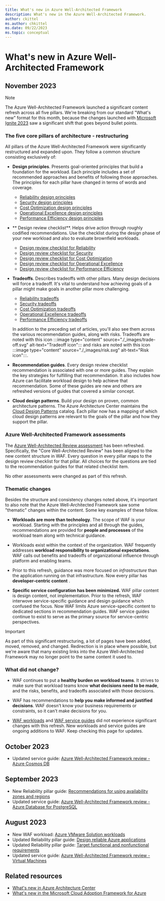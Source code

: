 ```yaml
---
title: What's new in Azure Well-Architected Framework
description: What's new in the Azure Well-Architected Framework.
author: ckittel
ms.author: chkittel
ms.date: 09/22/2023
ms.topic: conceptual
---
```


# What's new in Azure Well-Architected Framework

## November 2023

> [!NOTE]
> The Azure Well-Architected Framework launched a significant content refresh across all five pillars. We're breaking from our standard "What's new" format for this month, because the changes launched with [Microsoft Ignite 2023](https://ignite.microsoft.com/) saw a significant shift that goes beyond bullet points.

### The five core pillars of architecture - restructuring

All pillars of the Azure Well-Architected Framework were significantly restructured and expanded upon. They follow a common structure consisting exclusively of:

- **Design principles**. Presents goal-oriented principles that build a foundation for the workload. Each principle includes a set of recommended approaches and benefits of following those approaches. The principles for each pillar have changed in terms of words and coverage.

  - [Reliability design principles](./reliability/principles.md)
  - [Security design principles](./security/principles.md)
  - [Cost Optimization design principles](./cost-optimization/principles.md)
  - [Operational Excellence design principles](./operational-excellence/principles.md)
  - [Performance Efficiency design principles](./performance-efficiency/principles.md)

- ** Design review checklist**. Helps drive action through roughly codified recommendations. Use the checklist during the design phase of your new workload and also to evaluate brownfield workloads. 

  - [Design review checklist for Reliability](./reliability/checklist.md)
  - [Design review checklist for Security](./security/checklist.md)
  - [Design review checklist for Cost Optimization](./cost-optimization/checklist.md)
  - [Design review checklist for Operational Excellence](./operational-excellence/checklist.md)
  - [Design review checklist for Performance Efficiency](./performance-efficiency/checklist.md)

- **Tradeoffs**. Describes tradeoffs with other pillars. Many design decisions will force a tradeoff. It's vital to understand how achieving goals of a pillar might make goals in another pillar more challenging. 

  - [Reliability tradeoffs](./reliability/tradeoffs.md)
  - [Security tradeoffs](./security/tradeoffs.md)
  - [Cost Optimization tradeoffs](./cost-optimization/tradeoffs.md)
  - [Operational Excellence tradeoffs](./operational-excellence/tradeoffs.md)
  - [Performance Efficiency tradeoffs](./performance-efficiency/tradeoffs.md)

  In addition to the preceding set of articles, you'll also see them across the various recommendation guides, along with risks. Tradeoffs are noted with this icon :::image type="content" source="./_images/trade-off.svg" alt-text="Tradeoff icon"::: and risks are noted with this icon :::image type="content" source="./_images/risk.svg" alt-text="Risk icon":::.

-  **Recommendation guides**. Every design review checklist recommendation is associated with one or more guides. They explain the key strategies for fulfilling that recommendation. It also includes how Azure can facilitate workload design to help achieve that recommendation. Some of these guides are new and others are refreshed versions of guides that covered a similar concept.

- **Cloud design patterns**. Build your design on proven, common architecture patterns. The Azure Architecture Center maintains the [Cloud Design Patterns](/azure/architecture/patterns/) catalog. Each pillar now has a mapping of which cloud design patterns are relevant to the goals of the pillar and how they support the pillar.

### Azure Well-Architected Framework assessments

The [Azure Well-Architected Review assessment](/assessments/azure-architecture-review/) has been refreshed. Specifically, the "Core Well-Architected Review" has been aligned to the new content structure in WAF. Every question in every pillar maps to the design review checklist for that pillar. All choices for the questions are tied to the recommendation guides for that related checklist item. 

No other assessments were changed as part of this refresh.

### Thematic changes

Besides the structure and consistency changes noted above, it's important to also note that the Azure Well-Architected Framework saw some "thematic" changes within the content. Some key examples of these follow.

- **Workloads are more than technology**. The scope of WAF is your workload. Starting with the principles and all through the guides, recommendations are provided for **people and processes** of the workload team along with technical guidance. 

- Workloads exist within the context of the organization. WAF frequently addresses **workload responsibility to organizational expectations**. WAF calls out benefits and tradeoffs of organizational influence through platform and enabling teams.

- Prior to this refresh, guidance was more focused on _infrastructure_ than the application running on that infrastructure. Now every pillar has **developer-centric content** .

- **Specific service configuration has been minimized.** WAF pillar content is design content, not implementation. Prior to the refresh, WAF interwove service-specific guidance and design guidance which confused the focus. Now WAF limits Azure service-specific content to dedicated sections in recommendation guides. WAF service guides continue to exist to serve as the primary source for service-centric perspectives.

> [!IMPORTANT]
> As part of this significant restructuring, a lot of pages have been added, moved, removed, and changed. Redirection is in place where possible, but we're aware that many existing links into the Azure Well-Architected Framework may no longer point to the same content it used to.

### What did not change?

- WAF continues to put a **healthy burden on workload teams**. It strives to make sure that workload teams know **what decisions need to be made**, and the risks, benefits, and tradeoffs associated with those decisions.

- WAF has recommendations to **help you make informed and justified decisions**. WAF doesn't know your business requirements or constraints, so it can't make decisions for you.

- [WAF workloads](./workloads.md) and [WAF service guides](./service-guides/index.yml) did not experience significant changes with this refresh. New workloads and service guides are ongoing additions to WAF. Keep checking this page for updates. 

<!-- TODO: Some of these links are broken and some articles haven't shown up yet. -->
## October 2023

- Updated service guide: [Azure Well-Architected Framework review - Azure Cosmos DB](./service-guides/cosmos-db/reliability.md)

## September 2023

- New Reliability pillar guide: [Recommendations for using availability zones and regions](./reliability/regions-availability-zones.md)
- Updated service guide: [Azure Well-Architected Framework review - Azure Database for PostgreSQL](./services/data/azure-db-postgresql/azure-db-postgresql-well-architected-framework.md)

## August 2023

- New WAF workload: [Azure VMware Solution workloads](./azure-vmware/index.yml)
- Updated Reliability pillar guide: [Design reliable Azure applications](./resiliency/app-design.md)
- Updated Reliability pillar guide: [Target functional and nonfunctional requirements](./resiliency/design-requirements.md)
- Updated service guide: [Azure Well-Architected Framework review - Virtual Machines](./service-guides/virtual-machines-review.md)

## Related resources

- [What's new in Azure Architecture Center](/azure/architecture/changelog)
- [What's new in the Microsoft Cloud Adoption Framework for Azure](/azure/cloud-adoption-framework/get-started/whats-new)
